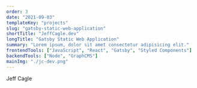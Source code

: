 ```yaml
---
order: 3
date: "2021-09-03"
templateKey: "projects"
slug: "gatsby-static-web-application"
shortTitle: "JeffCagle.dev"
longTitle: "Gatsby Static Web Application"
summary: "Lorem ipsum, dolor sit amet consectetur adipisicing elit."
frontendTools: ["JavaScript", "React", "Gatsby", "Styled Components"]
backendTools: ["Node", "GraphCMS"]
mainImg: "./jc-dev.png"
---
```


Jeff Cagle
